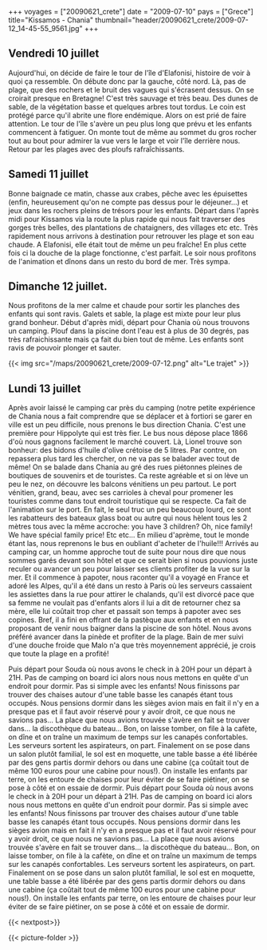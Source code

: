 +++
voyages = ["20090621_crete"]
date = "2009-07-10"
pays = ["Grece"]
title="Kissamos - Chania"
thumbnail="header/20090621_crete/2009-07-12_14-45-55_9561.jpg"
+++

## Vendredi 10 juillet

Aujourd'hui, on décide de faire le tour de l'île d'Elafonisi, histoire de voir à quoi ça ressemble. On débute donc par la gauche, côté nord. Là, pas de plage, que des rochers et le bruit des vagues qui s'écrasent dessus. On se croirait presque en Bretagne! C'est très sauvage et très beau. Des dunes de sable, de la végétation basse et quelques arbres tout tordus. Le coin est protégé parce qu'il abrite une flore endémique. Alors on est prié de faire attention. Le tour de l'île s'avère un peu plus long que prévu et les enfants commencent à fatiguer. On monte tout de même au sommet du gros rocher tout au bout pour admirer la vue vers le large et voir l'île derrière nous. Retour par les plages avec des ploufs rafraîchissants.

## Samedi 11 juillet

Bonne baignade ce matin, chasse aux crabes, pêche avec les épuisettes (enfin, heureusement qu'on ne compte pas dessus pour le déjeuner...) et jeux dans les rochers pleins de trésors pour les enfants. Départ dans l'après midi pour Kissamos via la route la plus rapide qui nous fait traverser des gorges très belles, des plantations de chataigners, des villages etc etc. Très rapidement nous arrivons à destination pour retrouver les plage et son eau chaude. A Elafonisi, elle était tout de même un peu fraîche! En plus cette fois ci la douche de la plage fonctionne, c'est parfait. Le soir nous profitons de l'animation et dînons dans un resto du bord de mer. Très sympa.

## Dimanche 12 juillet.

Nous profitons de la mer calme et chaude pour sortir les planches des enfants qui sont ravis. Galets et sable, la plage est mixte pour leur plus grand bonheur. Début d'après midi, départ pour Chania où nous trouvons un camping. Plouf dans la piscine dont l'eau est à plus de 30 degrés, pas très rafraichissante mais ça fait du bien tout de même. Les enfants sont ravis de pouvoir plonger et sauter.


{{< img src="/maps/20090621_crete/2009-07-12.png" alt="Le trajet" >}}


## Lundi 13 juillet

Après avoir laissé le camping car près du camping (notre petite expérience de Chania nous a fait comprendre que se déplacer et à fortiori se garer en ville est un peu difficile, nous prenons le bus direction Chania. C'est une première pour Hippolyte qui est très fier. Le bus nous dépose place 1866 d'où nous gagnons facilement le marché couvert. Là, Lionel trouve son bonheur: des bidons d'huile d'olive crétoise de 5 litres. Par contre, on repassera plus tard les chercher, on ne va pas se balader avec tout de même! On se balade dans Chania au gré des rues piétonnes pleines de boutiques de souvenirs et de touristes. Ca reste agréable et si on lève un peu le nez, on découvre les balcons vénitiens un peu partout. Le port vénitien, grand, beau, avec ses carrioles à cheval pour promener les touristes comme dans tout endroit touristique qui se respecte. Ca fait de l'animation sur le port. En fait, le seul truc un peu beaucoup lourd, ce sont les rabatteurs des bateaux glass boat ou autre qui nous hèlent tous les 2 mètres tous avec la même accroche: you have 3 children? Oh, nice family! We have spécial family price! Etc etc... En milieu d'aprème, tout le monde étant las, nous reprenons le bus en oubliant d'acheter de l'huile!!! Arrivés au camping car, un homme approche tout de suite pour nous dire que nous sommes garés devant son hôtel et que ce serait bien si nous pouvions juste reculer ou avancer un peu pour laisser ses clients profiter de la vue sur la mer. Et il commence à papoter, nous raconter qu'il a voyagé en France et adoré les Alpes, qu'il a été dans un resto à Paris où les serveurs cassaient les assiettes dans la rue pour attirer le chalands, qu'il est divorcé pace que sa femme ne voulait pas d'enfants alors il lui a dit de retourner chez sa mère, elle lui coûtait trop cher et passait son temps à papoter avec ses copines. Bref, il a fini en offrant de la pastèque aux enfants et en nous proposant de venir nous baigner dans la piscine de son hôtel. Nous avons préféré avancer dans la pinède et profiter de la plage. Bain de mer suivi d'une douche froide que Malo n'a que très moyennement apprécié, je crois que toute la plage en a profité!

Puis départ pour Souda où nous avons le check in à 20H pour un départ à 21H. Pas de camping on board ici alors nous nous mettons en quête d'un endroit pour dormir. Pas si simple avec les enfants! Nous finissons par trouver des chaises autour d'une table basse les canapés étant tous occupés. Nous pensions dormir dans les sièges avion mais en fait il n'y en a presque pas et il faut avoir réservé pour y avoir droit, ce que nous ne savions pas... La place que  nous avions trouvée s'avère en fait se trouver dans... la discothèque du bateau... Bon, on laisse tomber, on file à la cafète, on dîne et on traîne un maximum de temps sur les canapés confortables. Les serveurs sortent les aspirateurs, on part. Finalement on se pose dans un salon plutôt familial, le sol est en moquette, une table basse a été libérée par des gens partis dormir dehors ou dans une cabine (ça coûtait tout de même 100 euros pour une cabine pour nous!). On installe les enfants par terre, on les entoure de chaises pour leur éviter de se faire piétiner, on se pose à côté et on essaie de dormir.
Puis départ pour Souda où nous avons le check in à 20H pour un départ à 21H. Pas de camping on board ici alors nous nous mettons en quête d'un endroit pour dormir. Pas si simple avec les enfants! Nous finissons par trouver des chaises autour d'une table basse les canapés étant tous occupés. Nous pensions dormir dans les sièges avion mais en fait il n'y en a presque pas et il faut avoir réservé pour y avoir droit, ce que nous ne savions pas... La place que  nous avions trouvée s'avère en fait se trouver dans... la discothèque du bateau... Bon, on laisse tomber, on file à la cafète, on dîne et on traîne un maximum de temps sur les canapés confortables. Les serveurs sortent les aspirateurs, on part. Finalement on se pose dans un salon plutôt familial, le sol est en moquette, une table basse a été libérée par des gens partis dormir dehors ou dans une cabine (ça coûtait tout de même 100 euros pour une cabine pour nous!). On installe les enfants par terre, on les entoure de chaises pour leur éviter de se faire piétiner, on se pose à côté et on essaie de dormir.


{{< nextpost>}}

{{< picture-folder  >}}
